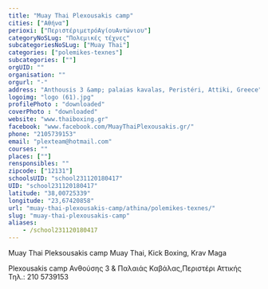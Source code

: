 ```yaml
---
title: "Muay Thai Plexousakis camp"
cities: ["Αθήνα"]
perioxi: ["ΠεριστέριμετρόΑγίουΑντώνιου"]
categoryNoSLug: "Πολεμικές τέχνες"
subcategoriesNoSLug: ["Muay Thai"]
categories: ["polemikes-texnes"]
subcategories: [""]
orgUID: ""
organisation: ""
orgurl: "-"
address: "Anthousis 3 &amp; palaias kavalas, Peristéri, Attiki, Greece"
logoimg: "logo (61).jpg"
profilePhoto : "downloaded"
coverPhoto : "downloaded"
website: "www.thaiboxing.gr"
facebook: "www.facebook.com/MuayThaiPlexousakis.gr/"
phone: "2105739153"
email: "plexteam@hotmail.com"
courses: ""
places: [""]
rensponsibles: ""
zipcode: ["12131"]
schoolsUID: "school231120180417"
UID: "school231120180417"
latitude: "38,00725339"
longitude: "23,67420858"
url: "muay-thai-plexousakis-camp/athina/polemikes-texnes/"
slug: "muay-thai-plexousakis-camp"
aliases:
    - /school231120180417
---
```



Muay Thai Pleksousakis camp Muay Thai, Kick Boxing, Krav Maga

Plexousakis camp Ανθούσης 3 &amp; Παλαιάς Καβάλας,Περιστέρι Αττικής Τηλ.: 210 5739153